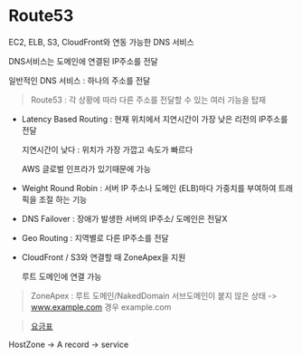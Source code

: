 # Route53

EC2, ELB, S3, CloudFront와 연동 가능한 DNS 서비스

DNS서비스는 도메인에 연결된 IP주소를 전달

일반적인 DNS 서비스 : 하나의 주소를 전달

> Route53 : 각 상황에 따라 다른 주소를 전달할 수 있는 여러 기능을 탑재

- Latency Based Routing : 현재 위치에서 지연시간이 가장 낮은 리전의 IP주소를 전달 

    지연시간이 낮다 : 위치가 가장 가깝고 속도가 빠르다

    AWS 글로벌 인프라가 있기때문에 가능

- Weight Round Robin : 서버 IP 주소나 도메인 (ELB)마다 가중치를 부여하여 트래픽을 조절 하는 기능

- DNS Failover : 장애가 발생한 서버의 IP주소/ 도메인은 전달X

- Geo Routing : 지역별로 다른 IP주소를 전달

- CloudFront / S3와 연결할 때 ZoneApex을 지원 

    루트 도메인에 연결 가능 



> ZoneApex : 루트 도메인/NakedDomain 서브도메인이 붙지 않은 상태 ->  www.example.com 경우 example.com

> [요금표](https://aws.amazon.com/ko/route53/pricing/)

HostZone -> A record -> service



